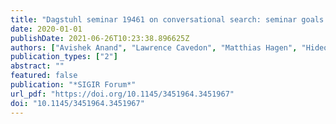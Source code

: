 ```yaml
---
title: "Dagstuhl seminar 19461 on conversational search: seminar goals and working group outcomes"
date: 2020-01-01
publishDate: 2021-06-26T10:23:38.896625Z
authors: ["Avishek Anand", "Lawrence Cavedon", "Matthias Hagen", "Hideo Joho", "Mark Sanderson", "Benno Stein"]
publication_types: ["2"]
abstract: ""
featured: false
publication: "*SIGIR Forum*"
url_pdf: "https://doi.org/10.1145/3451964.3451967"
doi: "10.1145/3451964.3451967"
---
```


